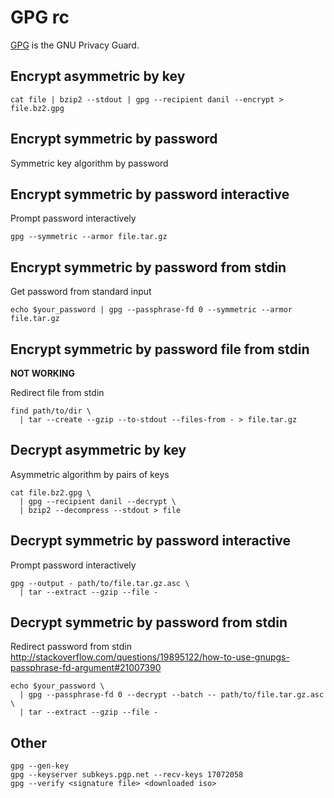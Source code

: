 # GPG rc

[GPG][] is the GNU Privacy Guard.

[gpg]: https://github.com/gpg/gnupg

## Encrypt asymmetric by key

    cat file | bzip2 --stdout | gpg --recipient danil --encrypt > file.bz2.gpg

## Encrypt symmetric by password

Symmetric key algorithm by password

## Encrypt symmetric by password interactive

Prompt password interactively

    gpg --symmetric --armor file.tar.gz

## Encrypt symmetric by password from stdin

Get password from standard input

    echo $your_password | gpg --passphrase-fd 0 --symmetric --armor file.tar.gz

## Encrypt symmetric by password file from stdin

**NOT WORKING**

Redirect file from stdin

    find path/to/dir \
      | tar --create --gzip --to-stdout --files-from - > file.tar.gz

## Decrypt asymmetric by key

Asymmetric algorithm by pairs of keys

    cat file.bz2.gpg \
      | gpg --recipient danil --decrypt \
      | bzip2 --decompress --stdout > file

## Decrypt symmetric by password interactive

Prompt password interactively

    gpg --output - path/to/file.tar.gz.asc \
      | tar --extract --gzip --file -

## Decrypt symmetric by password from stdin

Redirect password from stdin
<http://stackoverflow.com/questions/19895122/how-to-use-gnupgs-passphrase-fd-argument#21007390>

    echo $your_password \
      | gpg --passphrase-fd 0 --decrypt --batch -- path/to/file.tar.gz.asc \
      | tar --extract --gzip --file -

## Other

    gpg --gen-key
    gpg --keyserver subkeys.pgp.net --recv-keys 17072058
    gpg --verify <signature file> <downloaded iso>
